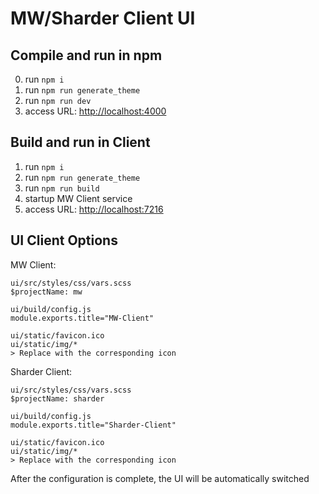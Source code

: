 # MW/Sharder Client UI #

## Compile and run in npm
0. run `npm i`
1. run `npm run generate_theme`
2. run `npm run dev`
3. access URL: [http://localhost:4000](http://localhost:4000)

## Build and run in Client
1. run `npm i`
2. run `npm run generate_theme`
3. run `npm run build`
4. startup MW Client service
5. access URL: [http://localhost:7216](http://localhost:7216)

## UI Client Options
MW Client:
```properties
ui/src/styles/css/vars.scss
$projectName: mw

ui/build/config.js
module.exports.title="MW-Client"

ui/static/favicon.ico 
ui/static/img/*
> Replace with the corresponding icon
```

Sharder Client:
```properties
ui/src/styles/css/vars.scss
$projectName: sharder

ui/build/config.js
module.exports.title="Sharder-Client"

ui/static/favicon.ico 
ui/static/img/*
> Replace with the corresponding icon
```
After the configuration is complete, the UI will be automatically switched
